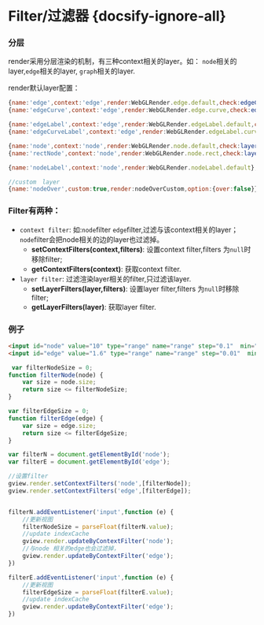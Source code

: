 # Filter/过滤器 {docsify-ignore-all}
<!--iframe[./examples/filter.html]-->

### 分层
render采用分层渲染的机制，有三种context相关的layer。如： `node`相关的layer,`edge`相关的layer,
`graph`相关的layer.

render默认layer配置：
```javascript
{name:'edge',context:'edge',render:WebGLRender.edge.default,check:edgeCount(0)},
{name:'edgeCurve',context:'edge',render:WebGLRender.edge.curve,check:edgeCount(0,true)},

{name:'edgeLabel',context:'edge',render:WebGLRender.edgeLabel.default,check:edgeCount(0)},
{name:'edgeCurveLabel',context:'edge',render:WebGLRender.edgeLabel.curve,check:edgeCount(0,true)},

{name:'node',context:'node',render:WebGLRender.node.default,check:layerCheckDefault()},
{name:'rectNode',context:'node',render:WebGLRender.node.rect,check:layerCheck('rect')},

{name:'nodeLabel',context:'node',render:WebGLRender.nodeLabel.default},

//custom　layer
{name:'nodeOver',custom:true,render:nodeOverCustom,option:{over:false}},
```



### Filter有两种：
- `context filter`:
    如:`node`filter `edge`filter,过滤与该context相关的layer；`node`filter会把node相关的边的layer也过滤掉。
    - **setContextFilters(context,filters)**:
    设置context filter,filters 为`null`时移除filter;
    - **getContextFilters(context)**:
    获取context filter.
- `layer filter`:
    过滤渲染layer相关的filter,只过滤该layer.
    - **setLayerFilters(layer,filters)**:
        设置layer filter,filters 为`null`时移除filter;
    - **getLayerFilters(layer)**:
        获取layer filter.

### 例子

```html
<input id="node" value="10" type="range" name="range" step="0.1"  min="10" max="20"/>
<input id="edge" value="1.6" type="range" name="range" step="0.01"  min="1.6" max="2"/>
```


```javascript
 var filterNodeSize = 0;
function filterNode(node) {
    var size = node.size;
    return size <= filterNodeSize;
}

var filterEdgeSize = 0;
function filterEdge(edge) {
    var size = edge.size;
    return size <= filterEdgeSize;
}

var filterN = document.getElementById('node');
var filterE = document.getElementById('edge');

//设置filter
gview.render.setContextFilters('node',[filterNode]);
gview.render.setContextFilters('edge',[filterEdge]);


filterN.addEventListener('input',function (e) {
    //更新视图
    filterNodeSize = parseFloat(filterN.value);
    //update indexCache
    gview.render.updateByContextFilter('node');
    //与node 相关的edge也会过滤掉，
    gview.render.updateByContextFilter('edge');
})

filterE.addEventListener('input',function (e) {
    //更新视图
    filterEdgeSize = parseFloat(filterE.value);
    //update indexCache
    gview.render.updateByContextFilter('edge');
})


```